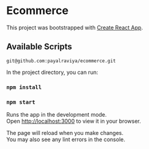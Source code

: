 # Ecommerce

This project was bootstrapped with [Create React App](https://github.com/facebook/create-react-app).

## Available Scripts

```
git@github.com:payalraviya/ecommerce.git
```

In the project directory, you can run:
### `npm install`

### `npm start`

Runs the app in the development mode.\
Open [http://localhost:3000](http://localhost:3000) to view it in your browser.

The page will reload when you make changes.\
You may also see any lint errors in the console.

